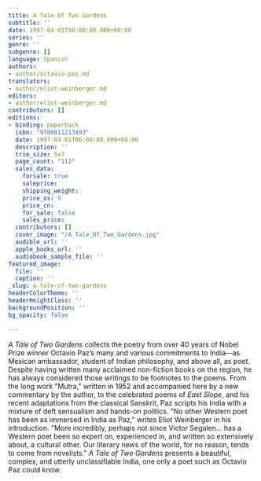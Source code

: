 ```yaml
---
title: A Tale Of Two Gardens
subtitle: ''
date: 1997-04-01T06:00:00.000+00:00
series: ''
genre: ''
subgenre: []
language: Spanish
authors:
- author/octavio-paz.md
translators:
- author/eliot-weinberger.md
editors:
- author/eliot-weinberger.md
contributors: []
editions:
- binding: paperback
  isbn: "9780811213493"
  date: 1997-04-01T06:00:00.000+00:00
  description: ''
  trim_size: 5x7
  page_count: "112"
  sales_data:
    forsale: true
    saleprice: 
    shipping_weight: 
    price_us: 9
    price_cn: 
    for_sale: false
    sales_price: 
  contributors: []
  cover_image: "/A_Tale_Of_Two_Gardens.jpg"
  audible_url: ''
  apple_books_url: ''
  audiobook_sample_file: ''
featured_image:
  file: ''
  caption: ''
_slug: a-tale-of-two-gardens
headerColorTheme: ''
headerHeightClass: ''
backgroundPosition: ''
bg_opacity: false

---
```

_A Tale of Two Gardens_ collects the poetry from over 40 years of Nobel Prize winner Octavio Paz’s many and various commitments to India––as Mexican ambassador, student of Indian philosophy, and above all, as poet. Despite having written many acclaimed non-fiction books on the region, he has always considered those writings to be footnotes to the poems. From the long work "Mutra," written in 1952 and accompanied here by a new commentary by the author, to the celebrated poems of _East Slope_, and his recent adaptations from the classical Sanskrit, Paz scripts his India with a mixture of deft sensualism and hands-on politics. "No other Western poet has been as immersed in India as Paz," writes Eliot Weinberger in his introduction. "More incredibly, perhaps not since Victor Segalen... has a Western poet been so expert on, experienced in, and written so extensively about, a cultural other. Our literary news of the world, for no reason, tends to come from novelists." _A Tale of Two Gardens_ presents a beautiful, complex, and utterly unclassifiable India, one only a poet such as Octavio Paz could know.
